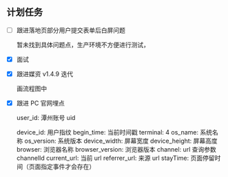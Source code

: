 ## 计划任务

- [ ] 跟进落地页部分用户提交表单后白屏问题

  暂未找到具体问题点，生产环境不方便进行测试，

- [x] 面试

- [x] 跟进媒资 v1.4.9 迭代

  画流程图中

- [x] 跟进 PC 官网埋点

  user_id: 潭州账号 uid

  device_id: 用户指纹
  begin_time: 当前时间戳
  terminal: 4
  os_name: 系统名称
  os_version: 系统版本
  device_width: 屏幕宽度
  device_height: 屏幕高度
  browser: 浏览器名称
  browser_version: 浏览器版本
  channel: url 查询参数 channelId
  current_url: 当前 url
  referrer_url: 来源 url
  stayTime: 页面停留时间（页面指定事件才会存在）

